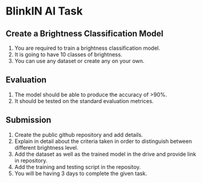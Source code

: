 # BlinkIN AI Task

## Create a Brightness Classification Model

1. You are required to train a brightness classification model.
2. It is going to have 10 classes of brightness.
3. You can use any dataset or create any on your own.


## Evaluation
1. The model should be able to produce the accuracy of >90%.
2. It should be tested on the standard evaluation metrices.

## Submission

1. Create the public github repository and add details.
2. Explain in detail about the criteria taken in order to distinguish between different brightness level.
3. Add the dataset as well as the trained model in the drive and provide link in repository.
4. Add the training and testing script in the repositoy.
4. You will be having 3 days to complete the given task.
